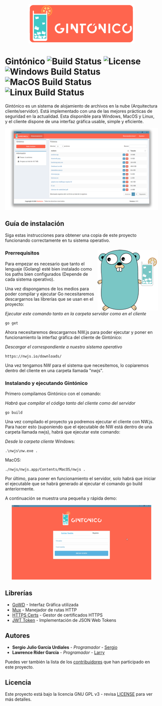 <p align="center"><img src="/cliente/assets/img/logo_redondeado.png" width="350"></img></p>

# Gintónico <img src="https://travis-ci.org/golang/dep.svg?branch=master" alt="Build Status"></img> <img src="https://img.shields.io/badge/license-GPL%20v3-blue.svg" alt="License"></img> <img src="https://ci.appveyor.com/api/projects/status/github/golang/dep?svg=true&branch=master&passingText=Windows%20-%20OK&failingText=Windows%20-%20failed&pendingText=Windows%20-%20pending" alt="Windows Build Status"></img> <img src="https://ci.appveyor.com/api/projects/status/github/golang/dep?svg=true&branch=master&passingText=MacOS%20-%20OK&failingText=MacOS%20-%20failed&pendingText=MacOS%20-%20pending" alt="MacOS Build Status"></img> <img src="https://ci.appveyor.com/api/projects/status/github/golang/dep?svg=true&branch=master&passingText=Linux%20-%20OK&failingText=Linux%20-%20failed&pendingText=Linux%20-%20pending" alt="Linux Build Status"></img>

Gintónico es un sistema de alojamiento de archivos en la nube (Arquitectura cliente/servidor). Está implementado con una de las mejores prácticas de seguridad en la actualidad. Esta disponible para Windows, MacOS y Linux, y el cliente dispone de una interfaz gráfica usable, simple y eficiente.

<p align="center"><img src="/cliente/assets/img/captura_app.png"></img></p>

## Guía de instalación

Siga estas instrucciones para obtener una copia de este proyecto funcionando correctamente en tu sistema operativo.

### Prerrequisitos <img align="right" width="200" src="/cliente/assets/img/golang_gintonico.png"></img> 
Para empezar es necesario que tanto el lenguaje (Golang) esté bien instalado como los paths bien configurados (Depende de cada sistema operativo). 

Una vez dispongamos de los medios para poder compilar y ejecutar Go necesitaremos descargarnos las librerías que se usan en el proyecto:

*Ejecutar este comando tanto en la carpeta servidor como en el cliente*
```
go get
```

Ahora necesitaremos descargarnos NW.js para poder ejecutar y poner en funcionamiento la interfaz gráfica del cliente de Gintónico:

*Descargar el correspondiente a nuestro sistema operativo*
```
https://nwjs.io/downloads/
```

Una vez tengamos NW para el sistema que necesitemos, lo copiaremos dentro del cliente en una carpeta llamada "nwjs".

### Instalando y ejecutando Gintónico

Primero compilamos Gintónico con el comando:

*Habrá que compilar el código tanto del cliente como del servidor*
```
go build
```

Una vez compilado el proyecto ya podremos ejecutar el cliente con NW.js. Para hacer esto (suponiendo que el ejecutable de NW está dentro de una carpeta llamada nwjs), habrá que ejecutar este comando:

*Desde la carpeta cliente*
Windows:
```
.\nwjs\nw.exe .
```
MacOS:
```
./nwjs/nwjs.app/Contents/MacOS/nwjs .
```

Por último, para poner en funcionamiento el servidor, solo habrá que iniciar el ejecutable que se habrá generado al ejecutar el comando go build anteriormente.

A continuación se muestra una pequeña y rápida demo:
<p align="center"><img src="/cliente/assets/img/gif.gif" width="460"></img></p>

## Librerías

* [GoWD](https://github.com/dtylman/gowd) - Interfaz Gráfica utilizada
* [Mux](https://github.com/gorilla/mux) - Manejador de rutas HTTP
* [HTTPS Certs](https://github.com/kabukky/httpscerts) - Gestor de certificados HTTPS
* [JWT Token](https://github.com/dgrijalva/jwt-go) - Implementación de JSON Web Tokens

## Autores

* **Sergio Julio García Urdiales** - *Programador* - [Sergio](https://github.com/Sjgu1)
* **Lawrence Rider García** - *Programador* - [Larry](http://www.larryrider.es)

Puedes ver también la lista de los [contribuidores](https://github.com/Sjgu1/Gintonico/contributors) que han participado en este proyecto.

## Licencia

Este proyecto está bajo la licencia GNU GPL v3 - revisa [LICENSE](LICENSE) para ver más detalles.
